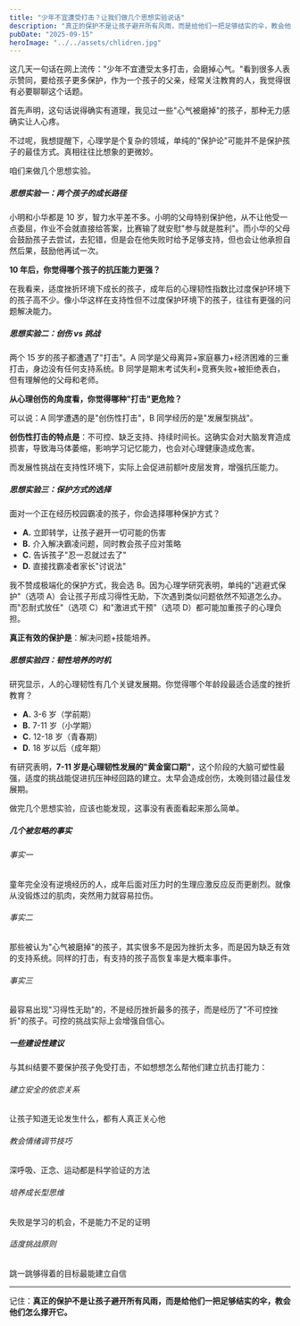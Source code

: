 ```yaml
---
title: "少年不宜遭受打击？让我们做几个思想实验说话"
description: "真正的保护不是让孩子避开所有风雨，而是给他们一把足够结实的伞，教会他们怎么撑开它。"
pubDate: "2025-09-15"
heroImage: "../../assets/chlidren.jpg"
---
```


这几天一句话在网上流传："少年不宜遭受太多打击，会磨掉心气。"看到很多人表示赞同，要给孩子更多保护，作为一个孩子的父亲，经常关注教育的人，我觉得很有必要聊聊这个话题。

首先声明，这句话说得确实有道理，我见过一些"心气被磨掉"的孩子，那种无力感确实让人心疼。

不过呢，我想提醒下，心理学是个复杂的领域，单纯的"保护论"可能并不是保护孩子的最佳方式。真相往往比想象的更微妙。

咱们来做几个思想实验。

##### 思想实验一：两个孩子的成长路径

小明和小华都是 10 岁，智力水平差不多。小明的父母特别保护他，从不让他受一点委屈，作业不会就直接给答案，比赛输了就安慰"参与就是胜利"。而小华的父母会鼓励孩子去尝试，去犯错，但是会在他失败时给予足够支持，但也会让他承担自然后果，鼓励他再试一次。

**10 年后，你觉得哪个孩子的抗压能力更强？**

在我看来，适度挫折环境下成长的孩子，成年后的心理韧性指数比过度保护环境下的孩子高不少。像小华这样在支持性但不过度保护环境下的孩子，往往有更强的问题解决能力。

##### 思想实验二：创伤 vs 挑战

两个 15 岁的孩子都遭遇了"打击"。A 同学是父母离异+家庭暴力+经济困难的三重打击，身边没有任何支持系统。B 同学是期末考试失利+竞赛失败+被拒绝表白，但有理解他的父母和老师。

**从心理创伤的角度看，你觉得哪种"打击"更危险？**

可以说：A 同学遭遇的是"创伤性打击"，B 同学经历的是"发展型挑战"。

**创伤性打击的特点是**：不可控、缺乏支持、持续时间长。这确实会对大脑发育造成损害，导致海马体萎缩，影响学习记忆能力，也会对心理健康造成危害。

而发展性挑战在支持性环境下，实际上会促进前额叶皮层发育，增强抗压能力。

##### 思想实验三：保护方式的选择

面对一个正在经历校园霸凌的孩子，你会选择哪种保护方式？

- **A.** 立即转学，让孩子避开一切可能的伤害
- **B.** 介入解决霸凌问题，同时教会孩子应对策略
- **C.** 告诉孩子"忍一忍就过去了"
- **D.** 直接找霸凌者家长"讨说法"

我不赞成极端化的保护方式，我会选 B。因为心理学研究表明，单纯的"逃避式保护"（选项 A）会让孩子形成习得性无助，下次遇到类似问题依然不知道怎么办。而"忍耐式放任"（选项 C）和"激进式干预"（选项 D）都可能加重孩子的心理负担。

**真正有效的保护是**：解决问题+技能培养。

##### 思想实验四：韧性培养的时机

研究显示，人的心理韧性有几个关键发展期。你觉得哪个年龄段最适合适度的挫折教育？

- **A.** 3-6 岁（学前期）
- **B.** 7-11 岁（小学期）
- **C.** 12-18 岁（青春期）
- **D.** 18 岁以后（成年期）

有研究表明，**7-11 岁是心理韧性发展的"黄金窗口期"**，这个阶段的大脑可塑性最强，适度的挑战能促进抗压神经回路的建立。太早会造成创伤，太晚则错过最佳发展期。

做完几个思想实验，应该也能发现，这事没有表面看起来那么简单。

##### 几个被忽略的事实

###### 事实一

童年完全没有逆境经历的人，成年后面对压力时的生理应激反应反而更剧烈。就像从没锻炼过的肌肉，突然用力就容易拉伤。

###### 事实二

那些被认为"心气被磨掉"的孩子，其实很多不是因为挫折太多，而是因为缺乏有效的支持系统。同样的打击，有支持的孩子高恢复率是大概率事件。

###### 事实三

最容易出现"习得性无助"的，不是经历挫折最多的孩子，而是经历了"不可控挫折"的孩子。可控的挑战实际上会增强自信心。

##### 一些建设性建议

与其纠结要不要保护孩子免受打击，不如想想怎么帮他们建立抗击打能力：

###### 建立安全的依恋关系

让孩子知道无论发生什么，都有人真正关心他

###### 教会情绪调节技巧

深呼吸、正念、运动都是科学验证的方法

###### 培养成长型思维

失败是学习的机会，不是能力不足的证明

###### 适度挑战原则

跳一跳够得着的目标最能建立自信

---

记住：**真正的保护不是让孩子避开所有风雨，而是给他们一把足够结实的伞，教会他们怎么撑开它。**
